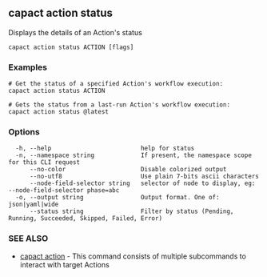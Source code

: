 ## capact action status

Displays the details of an Action's status

```
capact action status ACTION [flags]
```

### Examples

```
# Get the status of a specified Action's workflow execution:
capact action status ACTION

# Gets the status from a last-run Action's workflow execution:
capact action status @latest

```

### Options

```
  -h, --help                         help for status
  -n, --namespace string             If present, the namespace scope for this CLI request
      --no-color                     Disable colorized output
      --no-utf8                      Use plain 7-bits ascii characters
      --node-field-selector string   selector of node to display, eg: --node-field-selector phase=abc
  -o, --output string                Output format. One of: json|yaml|wide
      --status string                Filter by status (Pending, Running, Succeeded, Skipped, Failed, Error)
```

### SEE ALSO

* [capact action](capact_action.md)	 - This command consists of multiple subcommands to interact with target Actions

